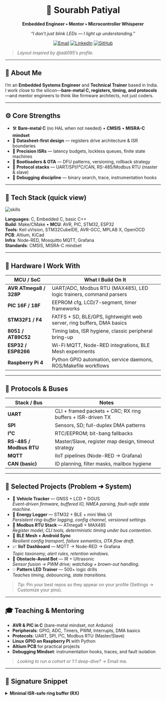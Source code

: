 <!-- Profile README -->

<div align="center">

# 🔌 Sourabh Patiyal  
**Embedded Engineer • Mentor • Microcontroller Whisperer**

*“I don’t just blink LEDs — I light up understanding.”*

[![Email](https://img.shields.io/badge/Email-sourabhpatyal%40gmail.com-informational?style=flat)](mailto:sourabhpatyal@gmail.com)
[![LinkedIn](https://img.shields.io/badge/LinkedIn-sourabhpatyal-blue?style=flat)](https://www.linkedin.com/in/sourabh-patiyal-0b956912b/)
[![GitHub](https://img.shields.io/badge/GitHub-sourabhpatyal-black?style=flat)](https://github.com/sourabhpatyal)

</div>

> _Layout inspired by @adi095’s profile._

---

## 👋 About Me
I’m an **Embedded Systems Engineer** and **Technical Trainer** based in India.  
I work close to the silicon—**bare-metal C, registers, timing, and protocols**—and mentor engineers to think like firmware architects, not just coders.

---

## ⚙️ Core Strengths
- 🛠️ **Bare-metal C** (no HAL when not needed) • **CMSIS** • **MISRA-C mindset**  
- 🧾 **Datasheet-first design** — registers drive architecture & ISR boundaries  
- 🧵 **Precision ISRs** — latency budgets, lockless queues, finite state machines  
- 🔁 **Bootloaders & OTA** — DFU patterns, versioning, rollback strategy  
- 📡 **Protocol stacks** — UART/SPI/I²C/CAN, RS-485/Modbus RTU (master & slave)  
- 🔬 **Debugging discipline** — binary search, trace, instrumentation hooks

---

## 🧰 Tech Stack (quick view)

<!-- icon strip -->
<p align="left">
  <img src="https://skillicons.dev/icons?i=c,cpp,cmake,git,linux,raspberrypi,arduino,stm32,python" alt="skills" />
</p>

**Languages**: C, Embedded C, basic C++  
**Build**: Make/CMake • **MCU**: AVR, PIC, STM32, ESP32  
**Tools**: Keil uVision, STM32CubeIDE, AVR-GCC, MPLAB X, OpenOCD  
**PCB**: Altium, KiCad  
**Infra**: Node-RED, Mosquitto MQTT, Grafana  
**Standards**: CMSIS, MISRA-C mindset

---

## 🧵 Hardware I Work With

| MCU / SoC                | What I Build On It                                                      |
|--------------------------|-------------------------------------------------------------------------|
| **AVR ATmega8 / 328P**   | UART/ADC, Modbus RTU (MAX485), LED logic trainers, command parsers     |
| **PIC 16F / 18F**        | EEPROM cfg, LCD/7-segment, timer frameworks                            |
| **STM32F1 / F4**         | FATFS + SD, BLE/GPS, lightweight web server, ring buffers, DMA basics  |
| **8051 / AT89C52**       | Timing labs, ISR hygiene, classic peripheral bring-up                   |
| **ESP32 / ESP8266**      | Wi-Fi MQTT, Node-RED integrations, BLE Mesh experiments                |
| **Raspberry Pi 4**       | Python GPIO automation, service daemons, ROS/Makefile workflows        |

---

## 🔄 Protocols & Buses

| Stack / Bus               | Notes                                                                  |
|---------------------------|------------------------------------------------------------------------|
| **UART**                  | CLI + framed packets + CRC; RX ring buffers + ISR-driven TX            |
| **SPI**                   | Sensors, SD; full-duplex DMA patterns                                  |
| **I²C**                   | RTC/EEPROM; bit-bang fallbacks                                         |
| **RS-485 / Modbus RTU**   | Master/Slave, register map design, timeout strategy                    |
| **MQTT**                  | IIoT pipelines (Node-RED → Grafana)                                    |
| **CAN (basic)**           | ID planning, filter masks, mailbox hygiene                             |

---

## 🚀 Selected Projects (Problem ➜ System)
- 🚗 **Vehicle Tracker** — GNSS + LCD + DGUS  
  *Event-driven firmware, buffered IO, NMEA parsing, fault-safe state machine.*
- 🔋 **Energy Logger** — STM32 + BLE + mini Web UI  
  *Persistent ring-buffer logging, config channel, versioned settings.*
- 📡 **Modbus RTU Stack** — ATmega8 + MAX485  
  *Register model, CLI tools, deterministic timing under bus contention.*
- 📶 **BLE Mesh + Android Sync**  
  *Resilient config transport, failure semantics, OTA flow draft.*
- 📈 **IIoT Dashboard** — MQTT → Node-RED → Grafana  
  *Topic taxonomy, alert rules, retention windows.*
- 🤖 **Obstacle-Avoid Bot** — IR + Ultrasonic  
  *Sensor fusion → PWM drive; watchdog + brown-out handling.*
- 💡 **Pattern LED Trainer** — 500+ logic drills  
  *Teaches timing, debouncing, state transitions.*

> _Tip:_ Pin your best repos so they appear on your profile (Settings → Customize your pins).

---

## 🎓 Teaching & Mentoring
- **AVR & PIC in C** (bare-metal mindset, not Arduino)  
- **Peripherals**: GPIO, ADC, Timers, PWM, Interrupts, DMA basics  
- **Protocols**: UART, SPI, I²C, Modbus RTU (Master/Slave)  
- **Linux GPIO on Raspberry Pi** with Python  
- **Altium PCB** for practical projects  
- **Debugging Mindset**: instrumentation hooks, traces, and fault isolation

> *Looking to run a cohort or 1:1 deep-dive?* → Email me.

---

## 🧪 Signature Snippet

<details>
<summary><b>Minimal ISR-safe ring buffer (RX)</b></summary>

```c
typedef struct { volatile uint8_t q[128]; volatile uint8_t h, t; } rb_t;

static inline void rb_put(rb_t* r, uint8_t b){
    uint8_t n = (r->h + 1) & 127;
    if (n != r->t) { r->q[r->h] = b; r->h = n; }
}
static inline int rb_get(rb_t* r){
    if (r->t == r->h) return -1;
    uint8_t b = r->q[r->t];
    r->t = (r->t + 1) & 127;
    return b;
}

// ISR (UART RX):
void USARTx_IRQHandler(void){
    if (UART_RXNE()) { rb_put(&rxbuf, UART_READ()); }
}
